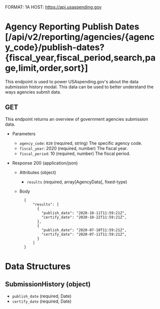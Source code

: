 FORMAT: 1A
HOST: https://api.usaspending.gov

# Agency Reporting Publish Dates [/api/v2/reporting/agencies/{agency_code}/publish-dates?{fiscal_year,fiscal_period,search,page,limit,order,sort}]

This endpoint is used to power USAspending.gov's about the data submission history modal. This data can be used to better understand the ways agencies submit data.

## GET

This endpoint returns an overview of government agencies submission data.

+ Parameters
    + `agency_code`: `020` (required, string)
        The specific agency code.
    + `fiscal_year`: 2020 (required, number)
        The fiscal year.
    + `fiscal_period`: 10 (required, number)
        The fiscal period.

+ Response 200 (application/json)

    + Attributes (object)
        + `results` (required, array[AgencyData], fixed-type)
    + Body

            {
                "results": [
                  {
                    "publish_date": "2020-10-11T11:59:21Z",
                    "certify_date": "2020-10-22T11:59:21Z",
                  },
                  {
                    "publish_date": "2020-07-10T11:59:21Z",
                    "certify_date": "2020-07-11T11:59:21Z",
                  }
                ]
            }

# Data Structures

## SubmissionHistory (object)
+ `publish_date` (required, Date)
+ `certify_date` (required, Date)
